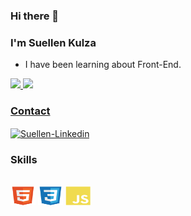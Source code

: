 ### Hi there 👋

### I'm Suellen Kulza

- I have been learning about Front-End.

 <div>
  <a href="https://github.com/suellenkulza">
  <img height="180em" src="https://github-readme-stats.vercel.app/api?username=suellenkulza&show_icons=true&theme=dark&include_all_commits=true&count_private=true"/>
  <img height="180em" src="https://github-readme-stats.vercel.app/api/top-langs/?username=suellenkulza&layout=compact&langs_count=7&theme=dark"/>
 </div>
  
  ### Contact
 <a href="https://www.linkedin.com/in/suellen-kulza" target="_blank">
 <img align="center" alt="Suellen-Linkedin" height="30" width="40" src="https://cdn.jsdelivr.net/gh/devicons/devicon/icons/linkedin/linkedin-original.svg" style="max-width: 100%;">
 </a>

   ### Skills
 <div style="display: inline_block"><br>
  <img align="center" alt="Suellen-HTML" height="30" width="40" src="https://raw.githubusercontent.com/devicons/devicon/master/icons/html5/html5-original.svg">
  <img align="center" alt="Suellen-CSS" height="30" width="40" src="https://raw.githubusercontent.com/devicons/devicon/master/icons/css3/css3-original.svg"> 
  <img align="center" alt="Suellen-Js" height="30" width="40" src="https://raw.githubusercontent.com/devicons/devicon/master/icons/javascript/javascript-plain.svg">
</div>

